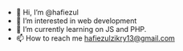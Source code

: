 - 👋 Hi, I’m @hafiezul
- 👀 I’m interested in web development
- 🌱 I’m currently learning on JS and PHP.
- 📫 How to reach me hafiezulzikry13@gmail.com

<!---
hafiezul/hafiezul is a ✨ special ✨ repository because its `README.md` (this file) appears on your GitHub profile.
You can click the Preview link to take a look at your changes.
--->
